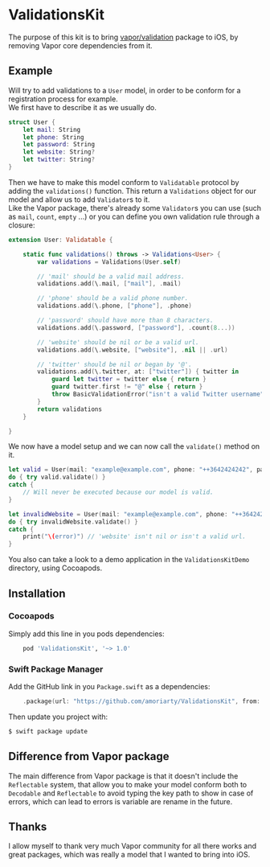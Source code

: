 # ValidationsKit

The purpose of this kit is to bring [vapor/validation](https://github.com/vapor/validation) package to iOS, by removing Vapor core dependencies from it.

## Example

Will try to add validations to a `User` model, in order to be conform for a registration process for example.  
We first have to describe it as we usually do.

```swift
struct User {
    let mail: String
    let phone: String
    let password: String
    let website: String?
    let twitter: String?
}
```

Then we have to make this model conform to `Validatable` protocol by adding the `validations()` function. This return a `Validations` object for our model and allow us to add `Validator`s to it.  
Like the Vapor package, there's already some `Validator`s you can use (such as `mail`, `count`, `empty` ...) or you can define you own validation rule through a closure:

```swift
extension User: Validatable {

    static func validations() throws -> Validations<User> {
        var validations = Validations(User.self)

        // 'mail' should be a valid mail address.
        validations.add(\.mail, ["mail"], .mail)

        // 'phone' should be a valid phone number.
        validations.add(\.phone, ["phone"], .phone) 

        // 'password' should have more than 8 characters.
        validations.add(\.password, ["password"], .count(8...))

        // 'website' should be nil or be a valid url.
        validations.add(\.website, ["website"], .nil || .url)

        // 'twitter' should be nil or began by '@'.
        validations.add(\.twitter, at: ["twitter"]) { twitter in
        	guard let twitter = twitter else { return }
            guard twitter.first != "@" else { return }
            throw BasicValidationError("isn't a valid Twitter username")
        }
        return validations
    }

}
```

We now have a model setup and we can now call the `validate()` method on it.

```swift
let valid = User(mail: "example@example.com", phone: "++3642424242", password: "somepassword", website: nil, twitter: nil)
do { try valid.validate() }
catch {
	// Will never be executed because our model is valid.
}

let invalidWebsite = User(mail: "example@example.com", phone: "++3642424242", password: "somepassword", website: "notValidUrl", twitter: nil)
do { try invalidWebsite.validate() }
catch {
	print("\(error)") // 'website' isn't nil or isn't a valid url.
}
```

You also can take a look to a demo application in the `ValidationsKitDemo` directory, using Cocoapods.

## Installation
### Cocoapods

Simply add this line in you pods dependencies:

```ruby
	pod 'ValidationsKit', '~> 1.0'
```

### Swift Package Manager

Add the GitHub link in you `Package.swift` as a dependencies:

```swift
    .package(url: "https://github.com/amoriarty/ValidationsKit", from: "1.0.0"),
```

Then update you project with:

```sh
$ swift package update
```

## Difference from Vapor package

The main difference from Vapor package is that it doesn't include the `Reflectable` system, that allow you to make your model conform both to `Decodable` and `Reflectable` to avoid typing the key path to show in case of errors, which can lead to errors is variable are rename in the future.

## Thanks

I allow myself to thank very much Vapor community for all there works and great packages, which was really a model that I wanted to bring into iOS.
